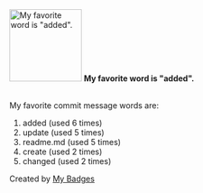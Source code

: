 <img src="https://my-badges.github.io/my-badges/favorite-word.png" alt="My favorite word is &quot;added&quot;." title="My favorite word is &quot;added&quot;." width="128">
<strong>My favorite word is &quot;added&quot;.</strong>
<br><br>

My favorite commit message words are:

1. added (used 6 times)
2. update (used 5 times)
3. readme.md (used 5 times)
4. create (used 2 times)
5. changed (used 2 times)


Created by <a href="https://github.com/my-badges/my-badges">My Badges</a>